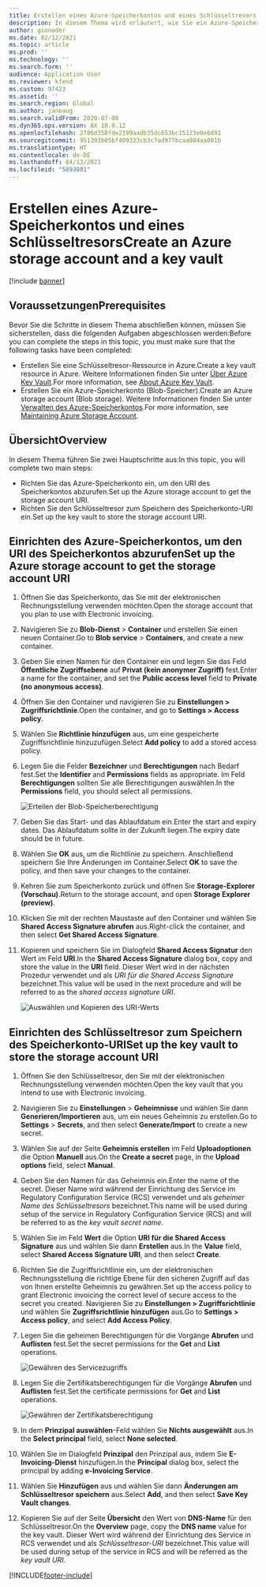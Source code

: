 ```yaml
---
title: Erstellen eines Azure-Speicherkontos und eines Schlüsseltresors
description: In diesem Thema wird erläutert, wie Sie ein Azure-Speicherkonto und einen Schlüsseltresor erstellen.
author: gionoder
ms.date: 02/12/2021
ms.topic: article
ms.prod: ''
ms.technology: ''
ms.search.form: ''
audience: Application User
ms.reviewer: kfend
ms.custom: 97423
ms.assetid: ''
ms.search.region: Global
ms.author: janeaug
ms.search.validFrom: 2020-07-08
ms.dyn365.ops.version: AX 10.0.12
ms.openlocfilehash: 2786d350fde2399aadb35dc653bc15123e0e6d91
ms.sourcegitcommit: 951393b05bf409333cb3c7ad977bcaa804aa801b
ms.translationtype: HT
ms.contentlocale: de-DE
ms.lasthandoff: 04/13/2021
ms.locfileid: "5893801"
---
```

# <a name="create-an-azure-storage-account-and-a-key-vault"></a><span data-ttu-id="56065-103">Erstellen eines Azure-Speicherkontos und eines Schlüsseltresors</span><span class="sxs-lookup"><span data-stu-id="56065-103">Create an Azure storage account and a key vault</span></span>

[!include [banner](../includes/banner.md)]

## <a name="prerequisites"></a><span data-ttu-id="56065-104">Voraussetzungen</span><span class="sxs-lookup"><span data-stu-id="56065-104">Prerequisites</span></span>

<span data-ttu-id="56065-105">Bevor Sie die Schritte in diesem Thema abschließen können, müssen Sie sicherstellen, dass die folgenden Aufgaben abgeschlossen werden:</span><span class="sxs-lookup"><span data-stu-id="56065-105">Before you can complete the steps in this topic, you must make sure that the following tasks have been completed:</span></span>

- <span data-ttu-id="56065-106">Erstellen Sie eine Schlüsseltresor-Ressource in Azure.</span><span class="sxs-lookup"><span data-stu-id="56065-106">Create a key vault resource in Azure.</span></span> <span data-ttu-id="56065-107">Weitere Informationen finden Sie unter [Über Azure Key Vault](/azure/key-vault/general/overview).</span><span class="sxs-lookup"><span data-stu-id="56065-107">For more information, see [About Azure Key Vault](/azure/key-vault/general/overview).</span></span>
- <span data-ttu-id="56065-108">Erstellen Sie ein Azure-Speicherkonto (Blob-Speicher).</span><span class="sxs-lookup"><span data-stu-id="56065-108">Create an Azure storage account (Blob storage).</span></span> <span data-ttu-id="56065-109">Weitere Informationen finden Sie unter [Verwalten des Azure-Speicherkontos](/azure/storage/blobs/).</span><span class="sxs-lookup"><span data-stu-id="56065-109">For more information, see [Maintaining Azure Storage Account](/azure/storage/blobs/).</span></span>

## <a name="overview"></a><span data-ttu-id="56065-110">Übersicht</span><span class="sxs-lookup"><span data-stu-id="56065-110">Overview</span></span>

<span data-ttu-id="56065-111">In diesem Thema führen Sie zwei Hauptschritte aus:</span><span class="sxs-lookup"><span data-stu-id="56065-111">In this topic, you will complete two main steps:</span></span>

- <span data-ttu-id="56065-112">Richten Sie das Azure-Speicherkonto ein, um den URI des Speicherkontos abzurufen.</span><span class="sxs-lookup"><span data-stu-id="56065-112">Set up the Azure storage account to get the storage account URI.</span></span>
- <span data-ttu-id="56065-113">Richten Sie den Schlüsseltresor zum Speichern des Speicherkonto-URI ein.</span><span class="sxs-lookup"><span data-stu-id="56065-113">Set up the key vault to store the storage account URI.</span></span>

## <a name="set-up-the-azure-storage-account-to-get-the-storage-account-uri"></a><span data-ttu-id="56065-114">Einrichten des Azure-Speicherkontos, um den URI des Speicherkontos abzurufen</span><span class="sxs-lookup"><span data-stu-id="56065-114">Set up the Azure storage account to get the storage account URI</span></span>

1. <span data-ttu-id="56065-115">Öffnen Sie das Speicherkonto, das Sie mit der elektronischen Rechnungsstellung verwenden möchten.</span><span class="sxs-lookup"><span data-stu-id="56065-115">Open the storage account that you plan to use with Electronic invoicing.</span></span>
2. <span data-ttu-id="56065-116">Navigieren Sie zu **Blob-Dienst** \> **Container** und erstellen Sie einen neuen Container.</span><span class="sxs-lookup"><span data-stu-id="56065-116">Go to **Blob service** \> **Containers**, and create a new container.</span></span>
3. <span data-ttu-id="56065-117">Geben Sie einen Namen für den Container ein und legen Sie das Feld **Öffentliche Zugriffsebene** auf **Privat (kein anonymer Zugriff)** fest.</span><span class="sxs-lookup"><span data-stu-id="56065-117">Enter a name for the container, and set the **Public access level** field to **Private (no anonymous access)**.</span></span>
4. <span data-ttu-id="56065-118">Öffnen Sie den Container und navigieren Sie zu **Einstellungen \> Zugriffsrichtlinie**.</span><span class="sxs-lookup"><span data-stu-id="56065-118">Open the container, and go to **Settings \> Access policy**.</span></span>
5. <span data-ttu-id="56065-119">Wählen Sie **Richtlinie hinzufügen** aus, um eine gespeicherte Zugriffsrichtlinie hinzuzufügen.</span><span class="sxs-lookup"><span data-stu-id="56065-119">Select **Add policy** to add a stored access policy.</span></span>
6. <span data-ttu-id="56065-120">Legen Sie die Felder **Bezeichner** und **Berechtigungen** nach Bedarf fest.</span><span class="sxs-lookup"><span data-stu-id="56065-120">Set the **Identifier** and **Permissions** fields as appropriate.</span></span> <span data-ttu-id="56065-121">Im Feld **Berechtigungen** sollten Sie alle Berechtigungen auswählen.</span><span class="sxs-lookup"><span data-stu-id="56065-121">In the **Permissions** field, you should select all permissions.</span></span>

    ![Erteilen der Blob-Speicherberechtigung](media/e-Invoicing-services-create-azure-resources-grant-blob-permissions.png)

7. <span data-ttu-id="56065-123">Geben Sie das Start- und das Ablaufdatum ein.</span><span class="sxs-lookup"><span data-stu-id="56065-123">Enter the start and expiry dates.</span></span> <span data-ttu-id="56065-124">Das Ablaufdatum sollte in der Zukunft liegen.</span><span class="sxs-lookup"><span data-stu-id="56065-124">The expiry date should be in future.</span></span>
8. <span data-ttu-id="56065-125">Wählen Sie **OK** aus, um die Richtlinie zu speichern. Anschließend speichern Sie Ihre Änderungen im Container.</span><span class="sxs-lookup"><span data-stu-id="56065-125">Select **OK** to save the policy, and then save your changes to the container.</span></span>
9. <span data-ttu-id="56065-126">Kehren Sie zum Speicherkonto zurück und öffnen Sie **Storage-Explorer (Vorschau)**.</span><span class="sxs-lookup"><span data-stu-id="56065-126">Return to the storage account, and open **Storage Explorer (preview)**.</span></span>
10. <span data-ttu-id="56065-127">Klicken Sie mit der rechten Maustaste auf den Container und wählen Sie **Shared Access Signature abrufen** aus.</span><span class="sxs-lookup"><span data-stu-id="56065-127">Right-click the container, and then select **Get Shared Access Signature**.</span></span>
11. <span data-ttu-id="56065-128">Kopieren und speichern Sie im Dialogfeld **Shared Access Signatur** den Wert im Feld **URI**.</span><span class="sxs-lookup"><span data-stu-id="56065-128">In the **Shared Access Signature** dialog box, copy and store the value in the **URI** field.</span></span> <span data-ttu-id="56065-129">Dieser Wert wird in der nächsten Prozedur verwendet und als *URI für die Shared Access Signature* bezeichnet.</span><span class="sxs-lookup"><span data-stu-id="56065-129">This value will be used in the next procedure and will be referred to as the *shared access signature URI*.</span></span>

    ![Auswählen und Kopieren des URI-Werts](media/e-Invoicing-services-create-azure-resources-select-and-copy-uri.png)

## <a name="set-up-the-key-vault-to-store-the-storage-account-uri"></a><span data-ttu-id="56065-131">Einrichten des Schlüsseltresor zum Speichern des Speicherkonto-URI</span><span class="sxs-lookup"><span data-stu-id="56065-131">Set up the key vault to store the storage account URI</span></span>

1. <span data-ttu-id="56065-132">Öffnen Sie den Schlüsseltresor, den Sie mit der elektronischen Rechnungsstellung verwenden möchten.</span><span class="sxs-lookup"><span data-stu-id="56065-132">Open the key vault that you intend to use with Electronic invoicing.</span></span>
2. <span data-ttu-id="56065-133">Navigieren Sie zu **Einstellungen** \> **Geheimnisse** und wählen Sie dann **Generieren/Importieren** aus, um ein neues Geheimnis zu erstellen.</span><span class="sxs-lookup"><span data-stu-id="56065-133">Go to **Settings** \> **Secrets**, and then select **Generate/Import** to create a new secret.</span></span>
3. <span data-ttu-id="56065-134">Wählen Sie auf der Seite **Geheimnis erstellen** im Feld **Uploadoptionen** die Option **Manuell** aus.</span><span class="sxs-lookup"><span data-stu-id="56065-134">On the **Create a secret** page, in the **Upload options** field, select **Manual**.</span></span>
4. <span data-ttu-id="56065-135">Geben Sie den Namen für das Geheimnis ein.</span><span class="sxs-lookup"><span data-stu-id="56065-135">Enter the name of the secret.</span></span> <span data-ttu-id="56065-136">Dieser Name wird während der Einrichtung des Service im Regulatory Configuration Service (RCS) verwendet und als *geheimer Name des Schlüsseltresors* bezeichnet.</span><span class="sxs-lookup"><span data-stu-id="56065-136">This name will be used during setup of the service in Regulatory Configuration Service (RCS) and will be referred to as the *key vault secret name*.</span></span>
5. <span data-ttu-id="56065-137">Wählen Sie im Feld **Wert** die Option **URI für die Shared Access Signature** aus und wählen Sie dann **Erstellen** aus.</span><span class="sxs-lookup"><span data-stu-id="56065-137">In the **Value** field, select **Shared Access Signature URI**, and then select **Create**.</span></span>
6. <span data-ttu-id="56065-138">Richten Sie die Zugriffsrichtlinie ein, um der elektronischen Rechnungsstellung die richtige Ebene für den sicheren Zugriff auf das von Ihnen erstellte Geheimnis zu gewähren.</span><span class="sxs-lookup"><span data-stu-id="56065-138">Set up the access policy to grant Electronic invoicing the correct level of secure access to the secret you created.</span></span> <span data-ttu-id="56065-139">Navigieren Sie zu **Einstellungen \> Zugriffsrichtlinie** und wählen Sie **Zugriffsrichtlinie hinzufügen** aus.</span><span class="sxs-lookup"><span data-stu-id="56065-139">Go to **Settings \> Access policy**, and select **Add Access Policy**.</span></span>
7. <span data-ttu-id="56065-140">Legen Sie die geheimen Berechtigungen für die Vorgänge **Abrufen** und **Auflisten** fest.</span><span class="sxs-lookup"><span data-stu-id="56065-140">Set the secret permissions for the **Get** and **List** operations.</span></span>

    ![Gewähren des Servicezugriffs](media/e-Invoicing-services-create-azure-resources-grant-service-access.png)

8. <span data-ttu-id="56065-142">Legen Sie die Zertifikatsberechtigungen für die Vorgänge **Abrufen** und **Auflisten** fest.</span><span class="sxs-lookup"><span data-stu-id="56065-142">Set the certificate permissions for **Get** and **List** operations.</span></span>

    ![Gewähren der Zertifikatsberechtigung](media/e-Invoicing-services-create-azure-resources-grant-certificate-permission.png)

9. <span data-ttu-id="56065-144">In dem **Prinzipal auswählen**-Feld wählen Sie **Nichts ausgewählt** aus.</span><span class="sxs-lookup"><span data-stu-id="56065-144">In the **Select principal** field, select **None selected**.</span></span>
10. <span data-ttu-id="56065-145">Wählen Sie im Dialogfeld **Prinzipal** den Prinzipal aus, indem Sie **E-Invoicing-Dienst** hinzufügen.</span><span class="sxs-lookup"><span data-stu-id="56065-145">In the **Principal** dialog box, select the principal by adding **e-Invoicing Service**.</span></span>
11. <span data-ttu-id="56065-146">Wählen Sie **Hinzufügen** aus und wählen Sie dann **Änderungen am Schlüsseltresor speichern** aus.</span><span class="sxs-lookup"><span data-stu-id="56065-146">Select **Add**, and then select **Save Key Vault changes**.</span></span>
12. <span data-ttu-id="56065-147">Kopieren Sie auf der Seite **Übersicht** den Wert von **DNS-Name** für den Schlüsseltresor.</span><span class="sxs-lookup"><span data-stu-id="56065-147">On the **Overview** page, copy the **DNS name** value for the key vault.</span></span> <span data-ttu-id="56065-148">Dieser Wert wird während der Einrichtung des Service in RCS verwendet und als *Schlüsseltresor-URI* bezeichnet.</span><span class="sxs-lookup"><span data-stu-id="56065-148">This value will be used during setup of the service in RCS and will be referred as the *key vault URI*.</span></span>



[!INCLUDE[footer-include](../../includes/footer-banner.md)]